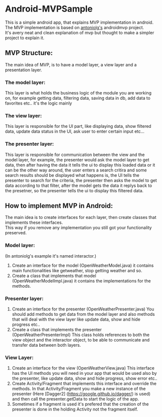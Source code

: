 # Android-MVPSample
This is a simple android app, that explains MVP implementation in android.
</br>
The MVP implementation is based on [antoniolg's](https://github.com/antoniolg/androidmvp) androidmvp project.
</br>
It's avery neat and clean explanation of mvp but thought to make a simpler project to explain it.
## MVP Structure:
The main idea of MVP, is to have a model layer, a view layer and a presentation layer.
### The model layer:
This layer is what holds the business logic of the module you are working on, for example getting data, filtering data, saving data in db, add data to favorites etc.. it's the logic mainly
### The view layer:
This layer is responsible for the UI part, like displaying data, show filtered data, update data status in the UI, ask user to enter certain input etc...
### The presenter layer:
This layer is responsible for communication between the view and the model layer, for example, the presenter would ask the model layer to get data, then after having the data it tells the ui to display this loaded data or it can be the other way around, the user enters a search critira and some search results should be displayed what happens is, the UI tells the presenter to search for the criteria, the presenter then asks the model to get data according to that filter, after the model gets the data it replys back to the presetner, so the presenter tells the ui to display this filtered data.

## How to implement MVP in Android:
The main idea is to create interfaces for each layer, then create classes that implements these interfaces.</br>
This way if you remove any implementation you still got your functionality preserved.

### Model layer:
(In antoniolg's example it's named interactor.)
1. Create an interface for the model (OpenWeatherModel.java)
it contains main functionalities like getweather, stop getting weather and so.
2. Create a class that implements that model (OpenWeatherModelImpl.java) it contains the implementations for the methods.
### Presenter layer:
1. Create an interface for the presenter (OpenWeatherPresenter.java)
You should add methods to get data from the model layer and also methods that will deal with the view layer like update data, show and hide progress etc..
2. Create a class that implements the presenter (OpenWeatherPresenterImpl)
This class holds references to both the view object and the interactor object, to be able to communicate and transfer data between both layers.
### View Layer:
1. Create an interface for the view (OpenWeatherView.java)
This interface has the UI methods you will need in your app that would be used also by the presenter, like update data, show and hide progress, show error etc..
2. Create Activity/Fragment that implements this interface and override the methods.
In that Activity/Fragment you make  a new instance of the presenter (Here [Dagger2] (https://google.github.io/dagger/) is used) and then call the presenter.getData to start the logic of the app.
3. Sometimes if a fragment is used it's prefered that the creation of the presenter is done in the holding Activity not the fragment itself.
